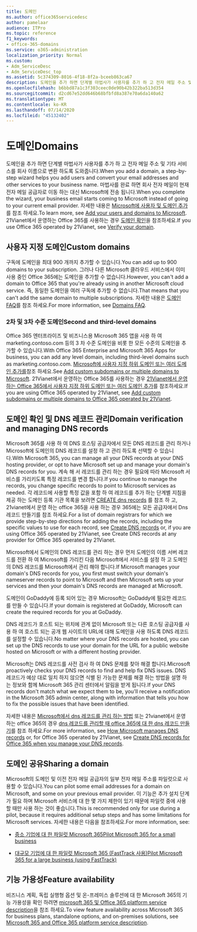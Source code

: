 ```yaml
---
title: 도메인
ms.author: office365servicedesc
author: pamelaar
audience: ITPro
ms.topic: reference
f1_keywords:
- office-365-domains
ms.service: o365-administration
localization_priority: Normal
ms.custom:
- Adm_ServiceDesc
- Adm_ServiceDesc_top
ms.assetid: 5c374309-8016-4f18-8f2a-bceeb863ca67
description: 도메인을 추가 하면 단계별 마법사가 사용자를 추가 하 고 전자 메일 주소 및 기타 서비스를 회사 이름으로 변환 하도록 도와줍니다. 마법사를 완료 하면 회사 전자 메일이 현재 전자 메일 공급자로 이동 하는 대신 Microsoft에 전송 됩니다. 자세한 내용은 Microsoft에 사용자 및 도메인 추가를 참조 하세요. 21Vianet에서 운영하는 Office 365를 사용하는 경우 도메인 확인을 참조하세요.
ms.openlocfilehash: b6bbd87a1c3f303ceec0de90b42b322ba513d354
ms.sourcegitcommit: d2cd67e52dd646b68bfbfd8a387e70a6da140a62
ms.translationtype: MT
ms.contentlocale: ko-KR
ms.lasthandoff: 07/14/2020
ms.locfileid: "45132402"
---
```

# <a name="domains"></a><span data-ttu-id="30994-106">도메인</span><span class="sxs-lookup"><span data-stu-id="30994-106">Domains</span></span>

<span data-ttu-id="30994-107">도메인을 추가 하면 단계별 마법사가 사용자를 추가 하 고 전자 메일 주소 및 기타 서비스를 회사 이름으로 변환 하도록 도와줍니다.</span><span class="sxs-lookup"><span data-stu-id="30994-107">When you add a domain, a step-by-step wizard helps you add users and convert your email addresses and other services to your business name.</span></span> <span data-ttu-id="30994-108">마법사를 완료 하면 회사 전자 메일이 현재 전자 메일 공급자로 이동 하는 대신 Microsoft에 전송 됩니다.</span><span class="sxs-lookup"><span data-stu-id="30994-108">When you complete the wizard, your business email starts coming to Microsoft instead of going to your current email provider.</span></span> <span data-ttu-id="30994-109">자세한 내용은 [Microsoft에 사용자 및 도메인 추가](https://support.office.com/article/6383f56d-3d09-4dcb-9b41-b5f5a5efd611)를 참조 하세요.</span><span class="sxs-lookup"><span data-stu-id="30994-109">To learn more, see [Add your users and domains to Microsoft](https://support.office.com/article/6383f56d-3d09-4dcb-9b41-b5f5a5efd611).</span></span> <span data-ttu-id="30994-110">21Vianet에서 운영하는 Office 365를 사용하는 경우 [도메인 확인](https://docs.microsoft.com/office365/admin/setup/add-domain)을 참조하세요.</span><span class="sxs-lookup"><span data-stu-id="30994-110">If you use Office 365 operated by 21Vianet, see [Verify your domain](https://docs.microsoft.com/office365/admin/setup/add-domain).</span></span>
  
## <a name="custom-domains"></a><span data-ttu-id="30994-111">사용자 지정 도메인</span><span class="sxs-lookup"><span data-stu-id="30994-111">Custom domains</span></span>

<span data-ttu-id="30994-112">구독에 도메인을 최대 900 개까지 추가할 수 있습니다.</span><span class="sxs-lookup"><span data-stu-id="30994-112">You can add up to 900 domains to your subscription.</span></span> <span data-ttu-id="30994-113">그러나 다른 Microsoft 클라우드 서비스에서 이미 사용 중인 Office 365에는 도메인을 추가할 수 없습니다.</span><span class="sxs-lookup"><span data-stu-id="30994-113">However, you can't add a domain to Office 365 that you're already using in another Microsoft cloud service.</span></span> <span data-ttu-id="30994-114">즉, 동일한 도메인을 여러 구독에 추가할 수 없습니다.</span><span class="sxs-lookup"><span data-stu-id="30994-114">That means that you can't add the same domain to multiple subscriptions.</span></span> <span data-ttu-id="30994-115">자세한 내용은 [도메인 FAQ](https://support.office.com/article/Domains-FAQ-1272bad0-4bd4-4796-8005-67d6fb3afc5a)를 참조 하세요.</span><span class="sxs-lookup"><span data-stu-id="30994-115">For more information, see [Domains FAQ](https://support.office.com/article/Domains-FAQ-1272bad0-4bd4-4796-8005-67d6fb3afc5a).</span></span>
  
### <a name="second-and-third-level-domains"></a><span data-ttu-id="30994-116">2차 및 3차 수준 도메인</span><span class="sxs-lookup"><span data-stu-id="30994-116">Second and third-level domains</span></span>

<span data-ttu-id="30994-117">Office 365 엔터프라이즈 및 비즈니스용 Microsoft 365 앱을 사용 하 여 marketing.contoso.com 등의 3 차 수준 도메인을 비롯 한 모든 수준의 도메인을 추가할 수 있습니다.</span><span class="sxs-lookup"><span data-stu-id="30994-117">With Office 365 Enterprise and Microsoft 365 Apps for business, you can add any level domain, including third-level domains such as marketing.contoso.com.</span></span> <span data-ttu-id="30994-118">[Microsoft에 사용자 지정 하위 도메인 또는 여러 도메인 추가를](https://docs.microsoft.com/office365/admin/setup/domains-faq)참조 하세요.</span><span class="sxs-lookup"><span data-stu-id="30994-118">See [Add custom subdomains or multiple domains to Microsoft](https://docs.microsoft.com/office365/admin/setup/domains-faq).</span></span> <span data-ttu-id="30994-119">21Vianet에서 운영하는 Office 365를 사용하는 경우 [21Vianet에서 운영하는 Office 365에서 사용자 지정 하위 도메인 또는 여러 도메인 추가](https://docs.microsoft.com/office365/admin/setup/domains-faq)를 참조하세요.</span><span class="sxs-lookup"><span data-stu-id="30994-119">If you are using Office 365 operated by 21Vianet, see [Add custom subdomains or multiple domains to Office 365 operated by 21Vianet](https://docs.microsoft.com/office365/admin/setup/domains-faq).</span></span>
  
## <a name="domain-verification-and-managing-dns-records"></a><span data-ttu-id="30994-120">도메인 확인 및 DNS 레코드 관리</span><span class="sxs-lookup"><span data-stu-id="30994-120">Domain verification and managing DNS records</span></span>

<span data-ttu-id="30994-121">Microsoft 365를 사용 하 여 DNS 호스팅 공급자에서 모든 DNS 레코드를 관리 하거나 Microsoft에 도메인의 DNS 레코드를 설정 하 고 관리 하도록 선택할 수 있습니다.</span><span class="sxs-lookup"><span data-stu-id="30994-121">With Microsoft 365, you can manage all your DNS records at your DNS hosting provider, or opt to have Microsoft set up and manage your domain's DNS records for you.</span></span> <span data-ttu-id="30994-122">계속 해 서 레코드를 관리 하는 경우 필요에 따라 Microsoft 서비스를 가리키도록 특정 레코드를 변경 합니다.</span><span class="sxs-lookup"><span data-stu-id="30994-122">If you continue to manage the records, you change specific records to point to Microsoft services as needed.</span></span> <span data-ttu-id="30994-123">각 레코드에 사용할 특정 값을 포함 하 여 레코드를 추가 하는 단계별 지침을 제공 하는 도메인 등록 기관 목록을 보려면 [CREATE dns records](https://docs.microsoft.com/office365/admin/get-help-with-domains/create-dns-records-at-any-dns-hosting-provider) 를 참조 하 고, 21vianet에서 운영 하는 office 365을 사용 하는 경우 365에는 모든 공급자에서 Dns 레코드 만들기를 참조 하세요.</span><span class="sxs-lookup"><span data-stu-id="30994-123">For a list of domain registrars for which we provide step-by-step directions for adding the records, including the specific values to use for each record, see [Create DNS records](https://docs.microsoft.com/office365/admin/get-help-with-domains/create-dns-records-at-any-dns-hosting-provider) or, if you are using Office 365 operated by 21Vianet, see Create DNS records at any provider for Office 365 operated by 21Vianet.</span></span> 
  
<span data-ttu-id="30994-124">Microsoft에서 도메인의 DNS 레코드를 관리 하는 경우 먼저 도메인의 이름 서버 레코드를 전환 하 여 Microsoft를 가리킨 다음 Microsoft에서 서비스를 설정 하 고 도메인의 DNS 레코드를 Microsoft에서 관리 해야 합니다.</span><span class="sxs-lookup"><span data-stu-id="30994-124">If Microsoft manages your domain's DNS records for you, you first must switch your domain's nameserver records to point to Microsoft and then Microsoft sets up your services and then your domain's DNS records are managed at Microsoft.</span></span>
  
<span data-ttu-id="30994-125">도메인이 GoDaddy에 등록 되어 있는 경우 Microsoft는 GoDaddy에 필요한 레코드를 만들 수 있습니다.</span><span class="sxs-lookup"><span data-stu-id="30994-125">If your domain is registered at GoDaddy, Microsoft can create the required records for you at GoDaddy.</span></span> 
  
<span data-ttu-id="30994-126">DNS 레코드가 호스트 되는 위치에 관계 없이 Microsoft 또는 다른 호스팅 공급자를 사용 하 여 호스트 되는 공개 웹 사이트의 URL에 대해 도메인을 사용 하도록 DNS 레코드를 설정할 수 있습니다.</span><span class="sxs-lookup"><span data-stu-id="30994-126">No matter where your DNS records are hosted, you can set up the DNS records to use your domain for the URL for a public website hosted on Microsoft or with a different hosting provider.</span></span> 
  
<span data-ttu-id="30994-127">Microsoft는 DNS 레코드를 사전 검사 하 여 DNS 문제를 찾아 해결 합니다.</span><span class="sxs-lookup"><span data-stu-id="30994-127">Microsoft proactively checks your DNS records to find and help fix DNS issues.</span></span> <span data-ttu-id="30994-128">DNS 레코드가 예상 대로 일치 하지 않으면 식별 된 가능한 문제를 해결 하는 방법을 설명 하는 정보와 함께 Microsoft 365 관리 센터에서 알림을 받게 됩니다.</span><span class="sxs-lookup"><span data-stu-id="30994-128">If your DNS records don't match what we expect them to be, you'll receive a notification in the Microsoft 365 admin center, along with information that tells you how to fix the possible issues that have been identified.</span></span>
  
<span data-ttu-id="30994-129">자세한 내용은 [Microsoft에서 dns 레코드를 관리 하는 방법](https://docs.microsoft.com/office365/admin/setup/domains-faq) 또는 21vianet에서 운영 하는 office 365의 경우 [dns 레코드를 관리할 때 office 365에 대 한 dns 레코드 만들기](https://docs.microsoft.com/office365/admin/services-in-china/create-dns-records-when-you-manage-your-dns-records)를 참조 하세요.</span><span class="sxs-lookup"><span data-stu-id="30994-129">For more information, see [How Microsoft manages DNS records](https://docs.microsoft.com/office365/admin/setup/domains-faq) or, for Office 365 operated by 21Vianet, see [Create DNS records for Office 365 when you manage your DNS records](https://docs.microsoft.com/office365/admin/services-in-china/create-dns-records-when-you-manage-your-dns-records).</span></span>
  
## <a name="sharing-a-domain"></a><span data-ttu-id="30994-130">도메인 공유</span><span class="sxs-lookup"><span data-stu-id="30994-130">Sharing a domain</span></span>

<span data-ttu-id="30994-131">Microsoft의 도메인 및 이전 전자 메일 공급자의 일부 전자 메일 주소를 파일럿으로 사용할 수 있습니다.</span><span class="sxs-lookup"><span data-stu-id="30994-131">You can pilot some email addresses for a domain on Microsoft, and some on your previous email provider.</span></span> <span data-ttu-id="30994-132">이 기능은 추가 설치 단계가 필요 하며 Microsoft 서비스에 대 한 몇 가지 제한이 있기 때문에 파일럿 중에 사용할 때만 사용 하는 것이 좋습니다.</span><span class="sxs-lookup"><span data-stu-id="30994-132">This is recommended only for use during a pilot, because it requires additional setup steps and has some limitations for Microsoft services.</span></span> <span data-ttu-id="30994-133">자세한 내용은 다음을 참조하세요.</span><span class="sxs-lookup"><span data-stu-id="30994-133">For more information, see:</span></span>
  
- [<span data-ttu-id="30994-134">중소 기업에 대 한 파일럿 Microsoft 365</span><span class="sxs-lookup"><span data-stu-id="30994-134">Pilot Microsoft 365 for a small business</span></span>](https://support.office.com/article/39cee536-6a03-40cf-b9c1-f301bb6001d7)
    
- [<span data-ttu-id="30994-135">대규모 기업에 대 한 파일럿 Microsoft 365 (FastTrack 사용)</span><span class="sxs-lookup"><span data-stu-id="30994-135">Pilot Microsoft 365 for a large business (using FastTrack)</span></span>](https://fasttrack.office.com/onboard)
    
## <a name="feature-availability"></a><span data-ttu-id="30994-136">기능 가용성</span><span class="sxs-lookup"><span data-stu-id="30994-136">Feature availability</span></span>

<span data-ttu-id="30994-137">비즈니스 계획, 독립 실행형 옵션 및 온-프레미스 솔루션에 대 한 Microsoft 365의 기능 가용성을 확인 하려면 [microsoft 365 및 Office 365 platform service description](office-365-platform-service-description.md)을 참조 하세요.</span><span class="sxs-lookup"><span data-stu-id="30994-137">To view feature availability across Microsoft 365 for business plans, standalone options, and on-premises solutions, see [Microsoft 365 and Office 365 platform service description](office-365-platform-service-description.md).</span></span>
  

